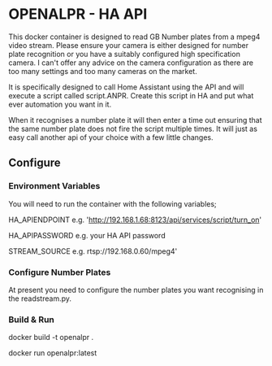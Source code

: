 # OPENALPR - HA API

This docker container is designed to read GB Number plates from a mpeg4 video stream. Please ensure your camera is either designed for number plate recognition or you have a suitably configured high specification camera. I can't offer any advice on the camera configuration as there are too many settings and too many cameras on the market.

It is specifically designed to call Home Assistant using the API and will execute a script called script.ANPR. Create this script in HA and put what ever automation you want in it.

When it recognises a number plate it will then enter a time out ensuring that the same number plate does not fire the script multiple times. It will just as easy call another api of your choice with a few little changes.


## Configure

### Environment Variables

You will need to run the container with the following variables;

HA_APIENDPOINT e.g. 'http://192.168.1.68:8123/api/services/script/turn_on'

HA_APIPASSWORD e.g. your HA API password

STREAM_SOURCE e.g. rtsp://192.168.0.60/mpeg4'

### Configure Number Plates

At present you need to configure the number plates you want recognising in the readstream.py.

### Build & Run

docker build -t openalpr .

docker run openalpr:latest
